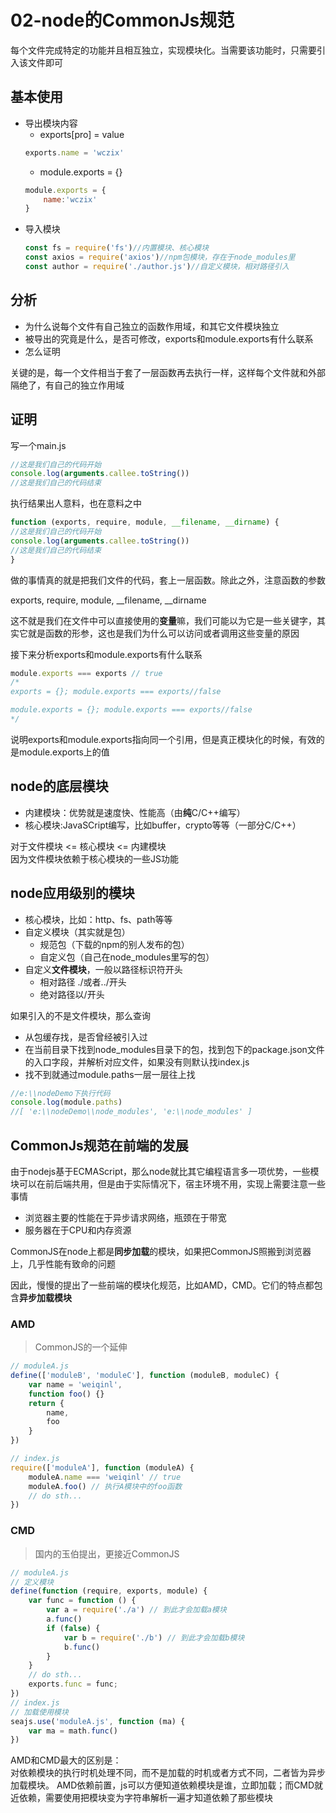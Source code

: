 # 02-node的CommonJs规范
每个文件完成特定的功能并且相互独立，实现模块化。当需要该功能时，只需要引入该文件即可

## 基本使用
- 导出模块内容
    - exports[pro] = value
    ```javascript
    exports.name = 'wczix'
    ```
    - module.exports = {}
    ```javascript
    module.exports = {
        name:'wczix'
    }
    ```
- 导入模块 
    ```javascript
    const fs = require('fs')//内置模块、核心模块
    const axios = require('axios')//npm包模块，存在于node_modules里
    const author = require('./author.js')//自定义模块，相对路径引入
    ```

## 分析
- 为什么说每个文件有自己独立的函数作用域，和其它文件模块独立
- 被导出的究竟是什么，是否可修改，exports和module.exports有什么联系
- 怎么证明

关键的是，每一个文件相当于套了一层函数再去执行一样，这样每个文件就和外部隔绝了，有自己的独立作用域

## 证明
写一个main.js
```javascript
//这是我们自己的代码开始
console.log(arguments.callee.toString())
//这是我们自己的代码结束
```
执行结果出人意料，也在意料之中
```javascript
function (exports, require, module, __filename, __dirname) {
//这是我们自己的代码开始
console.log(arguments.callee.toString())
//这是我们自己的代码结束
}
```
做的事情真的就是把我们文件的代码，套上一层函数。除此之外，注意函数的参数    

exports, require, module, __filename, __dirname     

这不就是我们在文件中可以直接使用的**变量**嘛，我们可能以为它是一些关键字，其实它就是函数的形参，这也是我们为什么可以访问或者调用这些变量的原因

接下来分析exports和module.exports有什么联系
```javascript
module.exports === exports // true
/*
exports = {}; module.exports === exports//false

module.exports = {}; module.exports === exports//false
*/
```
说明exports和module.exports指向同一个引用，但是真正模块化的时候，有效的是module.exports上的值

## node的底层模块
- 内建模块：优势就是速度快、性能高（由**纯**C/C++编写）
- 核心模块:JavaSCript编写，比如buffer，crypto等等（一部分C/C++）

对于文件模块 <= 核心模块 <= 内建模块        
因为文件模块依赖于核心模块的一些JS功能

## node应用级别的模块

- 核心模块，比如：http、fs、path等等
- 自定义模块（其实就是包）
    - 规范包（下载的npm的别人发布的包）
    - 自定义包（自己在node_modules里写的包）
- 自定义**文件模块**，一般以路径标识符开头
    - 相对路径 ./或者../开头
    - 绝对路径以/开头

如果引入的不是文件模块，那么查询
- 从包缓存找，是否曾经被引入过
- 在当前目录下找到node_modules目录下的包，找到包下的package.json文件的入口字段，并解析对应文件，如果没有则默认找index.js
- 找不到就通过module.paths一层一层往上找

```javascript
//e:\\nodeDemo下执行代码
console.log(module.paths)
//[ 'e:\\nodeDemo\\node_modules', 'e:\\node_modules' ]
```

## CommonJs规范在前端的发展
由于nodejs基于ECMAScript，那么node就比其它编程语言多一项优势，一些模块可以在前后端共用，但是由于实际情况下，宿主环境不用，实现上需要注意一些事情

- 浏览器主要的性能在于异步请求网络，瓶颈在于带宽
- 服务器在于CPU和内存资源

CommonJS在node上都是**同步加载**的模块，如果把CommonJS照搬到浏览器上，几乎性能有致命的问题

因此，慢慢的提出了一些前端的模块化规范，比如AMD，CMD。它们的特点都包含**异步加载模块**

### AMD
> CommonJS的一个延伸
```javascript
// moduleA.js
define(['moduleB', 'moduleC'], function (moduleB, moduleC) {
    var name = 'weiqinl',
    function foo() {}
    return {
        name,
        foo
    }
})

// index.js
require(['moduleA'], function (moduleA) {
    moduleA.name === 'weiqinl' // true
    moduleA.foo() // 执行A模块中的foo函数
    // do sth...
})
```

### CMD
> 国内的玉伯提出，更接近CommonJS
```javascript
// moduleA.js
// 定义模块
define(function (require, exports, module) {
    var func = function () {
        var a = require('./a') // 到此才会加载a模块
        a.func()
        if (false) {
            var b = require('./b') // 到此才会加载b模块
            b.func()
        }
    }
    // do sth...
    exports.func = func;
})
// index.js
// 加载使用模块
seajs.use('moduleA.js', function (ma) {
    var ma = math.func()
})
```
AMD和CMD最大的区别是：      
对依赖模块的执行时机处理不同，而不是加载的时机或者方式不同，二者皆为异步加载模块。
AMD依赖前置，js可以方便知道依赖模块是谁，立即加载；而CMD就近依赖，需要使用把模块变为字符串解析一遍才知道依赖了那些模块
